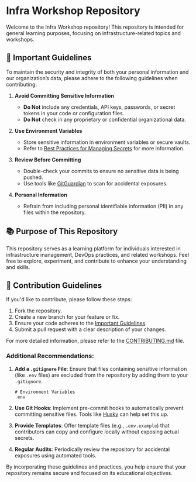 # Infra Workshop Repository

Welcome to the Infra Workshop repository! This repository is intended for general learning purposes, focusing on infrastructure-related topics and workshops.

## 🚨 Important Guidelines

To maintain the security and integrity of both your personal information and our organization’s data, please adhere to the following guidelines when contributing:

1. **Avoid Committing Sensitive Information**

   - **Do Not** include any credentials, API keys, passwords, or secret tokens in your code or configuration files.
   - **Do Not** check in any proprietary or confidential organizational data.
2. **Use Environment Variables**

   - Store sensitive information in environment variables or secure vaults.
   - Refer to [Best Practices for Managing Secrets](https://example.com/best-practices) for more information.
3. **Review Before Committing**

   - Double-check your commits to ensure no sensitive data is being pushed.
   - Use tools like [GitGuardian](https://www.gitguardian.com/) to scan for accidental exposures.
4. **Personal Information**

   - Refrain from including personal identifiable information (PII) in any files within the repository.

## 📚 Purpose of This Repository

This repository serves as a learning platform for individuals interested in infrastructure management, DevOps practices, and related workshops. Feel free to explore, experiment, and contribute to enhance your understanding and skills.

## 📝 Contribution Guidelines

If you'd like to contribute, please follow these steps:

1. Fork the repository.
2. Create a new branch for your feature or fix.
3. Ensure your code adheres to the [Important Guidelines](#important-guidelines).
4. Submit a pull request with a clear description of your changes.

For more detailed information, please refer to the [CONTRIBUTING.md](CONTRIBUTING.md) file.

### Additional Recommendations:

1. **Add a `.gitignore` File**: Ensure that files containing sensitive information (like `.env` files) are excluded from the repository by adding them to your `.gitignore`.

   ```gitignore
   # Environment Variables
   .env
   ```
2. **Use Git Hooks**: Implement pre-commit hooks to automatically prevent committing sensitive files. Tools like [Husky](https://github.com/typicode/husky) can help set this up.
3. **Provide Templates**: Offer template files (e.g., `.env.example`) that contributors can copy and configure locally without exposing actual secrets.
4. **Regular Audits**: Periodically review the repository for accidental exposures using automated tools.

By incorporating these guidelines and practices, you help ensure that your repository remains secure and focused on its educational objectives.
